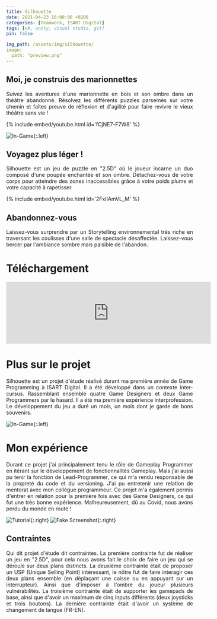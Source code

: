 ```yaml
---
title: Silhouette
date: 2021-04-23 16:00:00 +0200
categories: [Teamwork, ISART Digital]
tags: [c#, unity, visual studio, git]
pin: false

img_path: /assets/img/silhouette/
image:
  path: "preview.png"
---
```


<h2>Moi, je construis des marionnettes</h2>
<p style="text-align:justify;">
Suivez les aventures d'une marionnette en bois et son ombre dans un théâtre abandonné.
Résolvez les différents puzzles parsemés sur votre chemin et faîtes preuve de réflexion et d'agilité pour faire revivre le vieux théâtre sans vie !
</p>

{% include embed/youtube.html id='fCjNE7-F7W8' %}

![In-Game](level2.png){:.left}
<h2>Voyagez plus léger !</h2>
<p style="text-align:justify;">
Silhouette est un jeu de puzzle en "2.5D"  où le joueur incarne un duo composé d'une poupée enchantée et son ombre.
Détachez-vous de votre corps pour atteindre des zones inaccessibles grâce à votre poids plume et votre capacité à rapetisser.
</p>

{% include embed/youtube.html id='2FxIIAmVL_M' %}

<h2>Abandonnez-vous</h2>
<p style="text-align:justify;">
Laissez-vous surprendre par un Storytelling environnemental très riche en traversant les coulisses d'une salle de spectacle désaffectée. Laissez-vous bercer par l'ambiance sombre mais paisible de l'abandon.
</p>

<h1>Téléchargement</h1>
<iframe frameborder="0" src="https://itch.io/embed/1450828?bg_color=743f39&amp;fg_color=fbff3f&amp;link_color=cb947c&amp;border_color=743f39" width="552" height="167"><a href="https://annelcami.itch.io/silhouette">Silhouette by Anne-Laure C., Rémi, Willlllliam</a></iframe>

<h1>Plus sur le projet</h1>
<p style="text-align:justify;">
Silhouette est un projet d'étude réalisé durant ma première année de Game Programming à ISART Digital. Il a été développé dans un contexte inter-cursus. Rassemblant ensemble quatre Game Designers et deux Game Programmers par le hasard. Il a été ma première expérience interprofession. Le développement du jeu a duré un mois, un mois dont je garde de bons souvenirs. 
</p>

![In-Game](concept.png){:.left}
<h1>Mon expérience</h1>
<p style="text-align:justify;">
Durant ce projet j'ai principalement tenu le rôle de Gameplay Programmer en itérant sur le développement de fonctionnalités Gameplay.
Mais j'ai aussi pu tenir la fonction de Lead-Programmer, ce qui m'a rendu responsable de la propreté du code et du versioning. J'ai pu entretenir une relation de mentorat avec mon collègue programmeur.
Ce projet m'a également permis d'entrer en relation pour la première fois avec des Game Designers, ce qui fut une très bonne expérience.
Malheureusement, dû au Covid, nous avons perdu du monde en route !
</p>

![Tutorial](tutorial.png){:.right}
![Fake Screenshot](fake_screenshot.png){:.right}
<h2>Contraintes</h2>
<p style="text-align:justify;">
Qui dit projet d'étude dit contraintes. La première contrainte fut de réaliser un jeu en "2.5D", pour cela nous avons fait le choix de faire un jeu qui se déroule sur deux plans distincts. La deuxième contrainte était de proposer un USP (Unique Selling Point) intéressant, le nôtre fut de faire interagir ces deux plans ensemble (en déplaçant une caisse ou en appuyant sur un interrupteur). Ainsi que d'imposer à l'ombre du joueur plusieurs vulnérabilités. La troisième contrainte était de supporter les gamepads de base, ainsi que d'avoir un maximum de cinq inputs différents (deux joysticks et trois boutons). La dernière contrainte était d'avoir un système de changement de langue (FR-EN).
</p>
